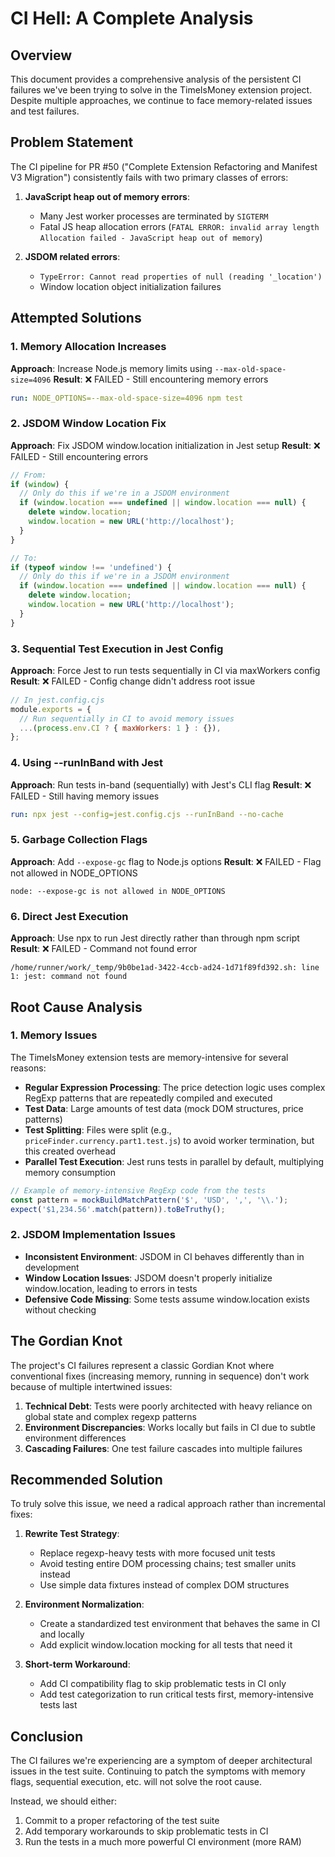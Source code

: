 # CI Hell: A Complete Analysis

## Overview

This document provides a comprehensive analysis of the persistent CI failures we've been trying to solve in the TimeIsMoney extension project. Despite multiple approaches, we continue to face memory-related issues and test failures.

## Problem Statement

The CI pipeline for PR #50 ("Complete Extension Refactoring and Manifest V3 Migration") consistently fails with two primary classes of errors:

1. **JavaScript heap out of memory errors**:

   - Many Jest worker processes are terminated by `SIGTERM`
   - Fatal JS heap allocation errors (`FATAL ERROR: invalid array length Allocation failed - JavaScript heap out of memory`)

2. **JSDOM related errors**:
   - `TypeError: Cannot read properties of null (reading '_location')`
   - Window location object initialization failures

## Attempted Solutions

### 1. Memory Allocation Increases

**Approach**: Increase Node.js memory limits using `--max-old-space-size=4096`
**Result**: ❌ FAILED - Still encountering memory errors

```yaml
run: NODE_OPTIONS=--max-old-space-size=4096 npm test
```

### 2. JSDOM Window Location Fix

**Approach**: Fix JSDOM window.location initialization in Jest setup
**Result**: ❌ FAILED - Still encountering errors

```javascript
// From:
if (window) {
  // Only do this if we're in a JSDOM environment
  if (window.location === undefined || window.location === null) {
    delete window.location;
    window.location = new URL('http://localhost');
  }
}

// To:
if (typeof window !== 'undefined') {
  // Only do this if we're in a JSDOM environment
  if (window.location === undefined || window.location === null) {
    delete window.location;
    window.location = new URL('http://localhost');
  }
}
```

### 3. Sequential Test Execution in Jest Config

**Approach**: Force Jest to run tests sequentially in CI via maxWorkers config
**Result**: ❌ FAILED - Config change didn't address root issue

```javascript
// In jest.config.cjs
module.exports = {
  // Run sequentially in CI to avoid memory issues
  ...(process.env.CI ? { maxWorkers: 1 } : {}),
};
```

### 4. Using --runInBand with Jest

**Approach**: Run tests in-band (sequentially) with Jest's CLI flag
**Result**: ❌ FAILED - Still having memory issues

```yaml
run: npx jest --config=jest.config.cjs --runInBand --no-cache
```

### 5. Garbage Collection Flags

**Approach**: Add `--expose-gc` flag to Node.js options
**Result**: ❌ FAILED - Flag not allowed in NODE_OPTIONS

```
node: --expose-gc is not allowed in NODE_OPTIONS
```

### 6. Direct Jest Execution

**Approach**: Use npx to run Jest directly rather than through npm script
**Result**: ❌ FAILED - Command not found error

```
/home/runner/work/_temp/9b0be1ad-3422-4ccb-ad24-1d71f89fd392.sh: line 1: jest: command not found
```

## Root Cause Analysis

### 1. Memory Issues

The TimeIsMoney extension tests are memory-intensive for several reasons:

- **Regular Expression Processing**: The price detection logic uses complex RegExp patterns that are repeatedly compiled and executed
- **Test Data**: Large amounts of test data (mock DOM structures, price patterns)
- **Test Splitting**: Files were split (e.g., `priceFinder.currency.part1.test.js`) to avoid worker termination, but this created overhead
- **Parallel Test Execution**: Jest runs tests in parallel by default, multiplying memory consumption

```js
// Example of memory-intensive RegExp code from the tests
const pattern = mockBuildMatchPattern('$', 'USD', ',', '\\.');
expect('$1,234.56'.match(pattern)).toBeTruthy();
```

### 2. JSDOM Implementation Issues

- **Inconsistent Environment**: JSDOM in CI behaves differently than in development
- **Window Location Issues**: JSDOM doesn't properly initialize window.location, leading to errors in tests
- **Defensive Code Missing**: Some tests assume window.location exists without checking

## The Gordian Knot

The project's CI failures represent a classic Gordian Knot where conventional fixes (increasing memory, running in sequence) don't work because of multiple intertwined issues:

1. **Technical Debt**: Tests were poorly architected with heavy reliance on global state and complex regexp patterns
2. **Environment Discrepancies**: Works locally but fails in CI due to subtle environment differences
3. **Cascading Failures**: One test failure cascades into multiple failures

## Recommended Solution

To truly solve this issue, we need a radical approach rather than incremental fixes:

1. **Rewrite Test Strategy**:

   - Replace regexp-heavy tests with more focused unit tests
   - Avoid testing entire DOM processing chains; test smaller units instead
   - Use simple data fixtures instead of complex DOM structures

2. **Environment Normalization**:

   - Create a standardized test environment that behaves the same in CI and locally
   - Add explicit window.location mocking for all tests that need it

3. **Short-term Workaround**:
   - Add CI compatibility flag to skip problematic tests in CI only
   - Add test categorization to run critical tests first, memory-intensive tests last

## Conclusion

The CI failures we're experiencing are a symptom of deeper architectural issues in the test suite. Continuing to patch the symptoms with memory flags, sequential execution, etc. will not solve the root cause.

Instead, we should either:

1. Commit to a proper refactoring of the test suite
2. Add temporary workarounds to skip problematic tests in CI
3. Run the tests in a much more powerful CI environment (more RAM)
